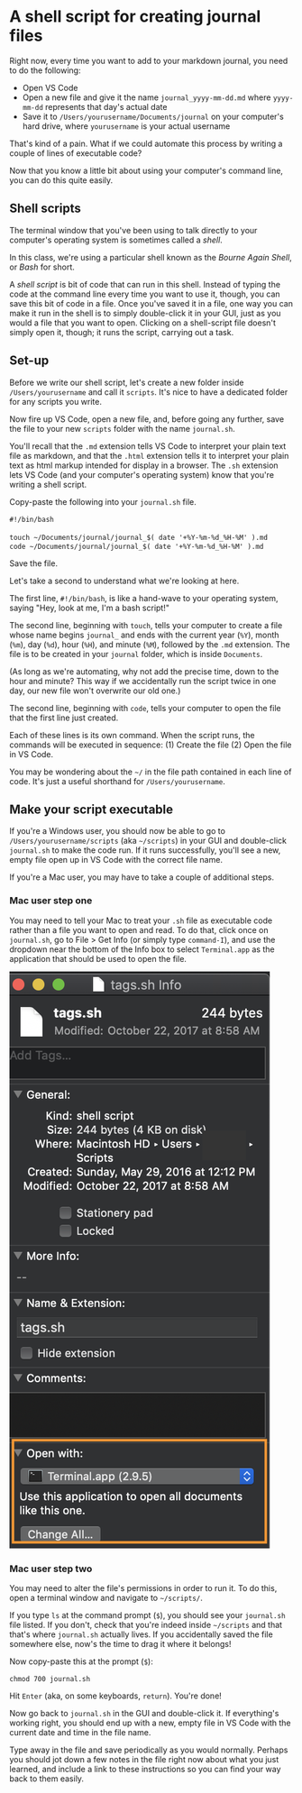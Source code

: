 # A shell script for creating journal files

Right now, every time you want to add to your markdown journal, you need to do the following:

- Open VS Code
- Open a new file and give it the name `journal_yyyy-mm-dd.md` where `yyyy-mm-dd` represents that day's actual date
- Save it to `/Users/yourusername/Documents/journal` on your computer's hard drive, where `yourusername` is your actual username

That's kind of a pain. What if we could automate this process by writing a couple of lines of executable code?

Now that you know a little bit about using your computer's command line, you can do this quite easily.

## Shell scripts

The terminal window that you've been using to talk directly to your computer's operating system is sometimes called a *shell*.

In this class, we're using a particular shell known as the *Bourne Again Shell*, or *Bash* for short.

A *shell script* is bit of code that can run in this shell. Instead of typing the code at the command line every time you want to use it, though, you can save this bit of code in a file. Once you've saved it in a file, one way you can make it run in the shell is to simply double-click it in your GUI, just as you would a file that you want to open. Clicking on a shell-script file doesn't simply open it, though; it runs the script, carrying out a task.

## Set-up

Before we write our shell script, let's create a new folder inside `/Users/yourusername` and call it `scripts`. It's nice to have a dedicated folder for any scripts you write. 

Now fire up VS Code, open a new file, and, before going any further, save the file to your new `scripts` folder with the name `journal.sh`.

You'll recall that the `.md` extension tells VS Code to interpret your plain text file as markdown, and that the `.html` extension tells it to interpret your plain text as html markup intended for display in a browser. The `.sh` extension lets VS Code (and your computer's operating system) know that you're writing a shell script. 

Copy-paste the following into your `journal.sh` file.

```
#!/bin/bash

touch ~/Documents/journal/journal_$( date '+%Y-%m-%d_%H-%M' ).md
code ~/Documents/journal/journal_$( date '+%Y-%m-%d_%H-%M' ).md
```
Save the file.

Let's take a second to understand what we're looking at here.

The first line, `#!/bin/bash`, is like a hand-wave to your operating system, saying "Hey, look at me, I'm a bash script!"

The second line, beginning with `touch`, tells your computer to create a file whose name begins `journal_` and ends with the current year (`%Y`), month (`%m`), day (`%d`), hour (`%H`), and minute (`%M`), followed by the `.md` extension. The file is to be created in your `journal` folder, which is inside `Documents`.

(As long as we're automating, why not add the precise time, down to the hour and minute? This way if we accidentally run the script twice in one day, our new file won't overwrite our old one.)

The second line, beginning with `code`, tells your computer to open the file that the first line just created.

Each of these lines is its own command. When the script runs, the commands will be executed in sequence: (1) Create the file (2) Open the file in 
VS Code.

You may be wondering about the `~/` in the file path contained in each line of code. It's just a useful shorthand for `/Users/yourusername`. 

## Make your script executable

If you're a Windows user, you should now be able to go to `/Users/yourusername/scripts` (aka `~/scripts`) in your GUI and double-click `journal.sh` to make the code run. If it runs successfully, you'll see a new, empty file open up in VS Code with the correct file name.

If you're a Mac user, you may have to take a couple of additional steps.

### Mac user step one

You may need to tell your Mac to treat your `.sh` file as executable code rather than a file you want to open and read. To do that, click once on `journal.sh`, go to File > Get Info (or simply type `command-I`), and use the dropdown near the bottom of the Info box to select `Terminal.app` as the application that should be used to open the file.

![Get Info](../images/get_info.png)

### Mac user step two

You may need to alter the file's permissions in order to run it. To do this, open a terminal window and navigate to `~/scripts/`.

If you type `ls` at the command prompt (`$`), you should see your `journal.sh` file listed. If you don't, check that you're indeed inside `~/scripts` and that that's where `journal.sh` actually lives. If you accidentally saved the file somewhere else, now's the time to drag it where it belongs!

Now copy-paste this at the prompt (`$`):

```
chmod 700 journal.sh
```
Hit `Enter` (aka, on some keyboards, `return`). You're done!

Now go back to `journal.sh` in the GUI and double-click it. If everything's working right, you should end up with a new, empty file in VS Code with the current date and time in the file name.

Type away in the file and save periodically as you would normally. Perhaps you should jot down a few notes in the file right now about what you just learned, and include a link to these instructions so you can find your way back to them easily.


